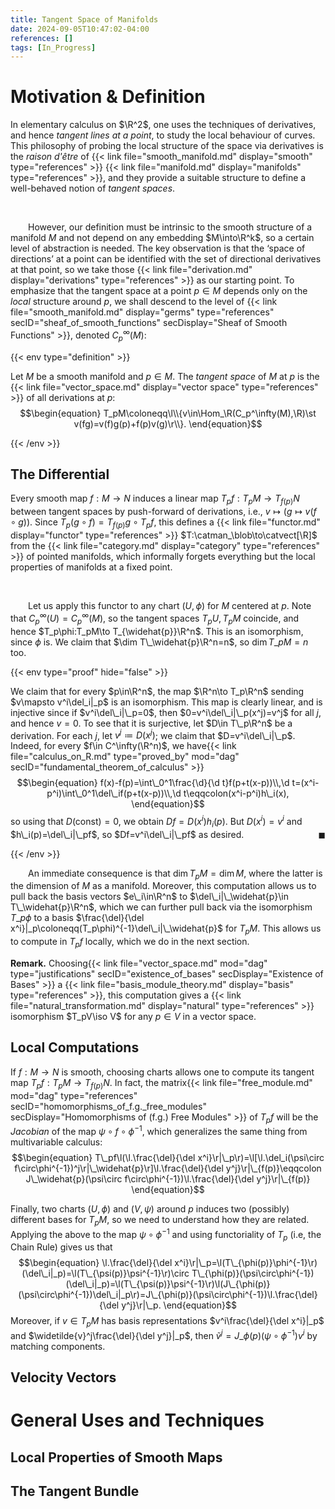 ```yaml
---
title: Tangent Space of Manifolds
date: 2024-09-05T10:47:02-04:00
references: []
tags: [In_Progress]
---
```


# Motivation & Definition

In elementary calculus on $\R^2$, one uses the techniques of derivatives, and hence *tangent lines at a point*, to study the local behaviour of curves. This philosophy of probing the local structure of the space via derivatives is the *raison d'être* of {{< link file="smooth_manifold.md" display="smooth" type="references" >}} {{< link file="manifold.md" display="manifolds" type="references" >}}, and they provide a suitable structure to define a well-behaved notion of *tangent spaces*.

<br>

&emsp;&emsp;However, our definition must be intrinsic to the smooth structure of a manifold $M$ and not depend on any embedding $M\into\R^k$, so a certain level of abstraction is needed. The key observation is that the ‘space of directions’ at a point can be identified with the set of directional derivatives at that point, so we take those {{< link file="derivation.md" display="derivations" type="references" >}} as our starting point. To emphasize that the tangent space at a point $p\in M$ depends only on the *local* structure around $p$, we shall descend to the level of {{< link file="smooth_manifold.md" display="germs" type="references" secID="sheaf_of_smooth_functions" secDisplay="Sheaf of Smooth Functions" >}}, denoted $C^\infty_p(M)$:

{{< env type="definition" >}}

Let $M$ be a smooth manifold and $p\in M$. The *tangent space* of $M$ at $p$ is the {{< link file="vector_space.md" display="vector space" type="references" >}} of all derivations at $p$:
$$\begin{equation}
    T_pM\coloneqq\l\\{v\in\Hom_\R(C_p^\infty(M),\R)\st v(fg)=v(f)g(p)+f(p)v(g)\r\\}.
\end{equation}$$

{{< /env >}}



## The Differential

Every smooth map $f:M\to N$ induces a linear map $T_pf:T_pM\to T_{f(p)}N$ between tangent spaces by push-forward of derivations, i.e., $v\mapsto(g\mapsto v(f\circ g))$. Since $T_p(g\circ f)=T_{f(p)}g\circ T_pf$, this defines a {{< link file="functor.md" display="functor" type="references" >}} $T:\catman_\blob\to\catvect[\R]$ from the {{< link file="category.md" display="category" type="references" >}} of pointed manifolds, which informally forgets everything but the local properties of manifolds at a fixed point.

<br>

&emsp;&emsp;Let us apply this functor to any chart $(U,\phi)$ for $M$ centered at $p$. Note that $C_p^\infty(U)=C_p^\infty(M)$, so the tangent spaces $T_pU,T_pM$ coincide, and hence $T_p\phi:T_pM\to T_{\widehat{p}}\R^n$. This is an isomorphism, since $\phi$ is. We claim that $\dim T\_\widehat{p}\R^n=n$, so $\dim T\_pM=n$ too.

<div class="space"></div>

{{< env type="proof" hide="false" >}}

We claim that for every $p\in\R^n$, the map $\R^n\to T_p\R^n$ sending $v\mapsto v^i\del_i|_p$ is an isomorphism. This map is clearly linear, and is injective since if $v^i\del\_i|\_p=0$, then $0=v^i\del\_i|\_p(x^j)=v^j$ for all $j$, and hence $v=0$. To see that it is surjective, let $D\in T\_p\R^n$ be a derivation. For each $j$, let $v^j\coloneqq D(x^j)$; we claim that $D=v^i\del\_i|\_p$. Indeed, for every $f\in C^\infty(\R^n)$, we have{{< link file="calculus_on_R.md" type="proved_by" mod="dag" secID="fundamental_theorem_of_calculus" >}}
$$\begin{equation}
    f(x)-f(p)=\int\_0^1\frac{\d}{\d t}f(p+t(x-p))\\,\d t=(x^i-p^i)\int\_0^1\del\_if(p+t(x-p))\\,\d t\eqqcolon(x^i-p^i)h\_i(x),
\end{equation}$$
so using that $D(\textrm{const})=0$, we obtain $Df=D(x^i)h_i(p)$. But $D(x^i)=v^i$ and $h\_i(p)=\del\_i|\_pf$, so $Df=v^i\del\_i|\_pf$ as desired.<span style="float:right;">$\blacksquare$</span>

{{< /env >}}

<div class="space"></div>

&emsp;&emsp;An immediate consequence is that $\dim T_pM=\dim M$, where the latter is the dimension of $M$ as a manifold. Moreover, this computation allows us to pull back the basis vectors $e\_i\in\R^n$ to $\del\_i|\_\widehat{p}\in T\_\widehat{p}\R^n$, which we can further pull back via the isomorphism $T\_p\phi$ to a basis $\frac{\del}{\del x^i}|_p\coloneqq(T_p\phi)^{-1}\del\_i|\_\widehat{p}$ for $T_pM$. This allows us to compute in $T_pf$ locally, which we do in the next section.

<div class="space"></div>

**Remark.** Choosing{{< link file="vector_space.md" mod="dag" type="justifications" secID="existence_of_bases" secDisplay="Existence of Bases" >}} a {{< link file="basis_module_theory.md" display="basis" type="references" >}}, this computation gives a {{< link file="natural_transformation.md" display="natural" type="references" >}} isomorphism $T_pV\iso V$ for any $p\in V$ in a vector space.

<h2 class="hide">Local Computations</h2>

If $f:M\to N$ is smooth, choosing charts allows one to compute its tangent map $T_pf:T_pM\to T_{f(p)}N$. In fact, the matrix{{< link file="free_module.md" mod="dag" type="references" secID="homomorphisms_of_f.g._free_modules" secDisplay="Homomorphisms of (f.g.) Free Modules" >}} of $T_pf$ will be the *Jacobian* of the map $\psi\circ f\circ\phi^{-1}$, which generalizes the same thing from multivariable calculus:
$$\begin{equation}
    T\_pf\l(\l.\frac{\del}{\del x^i}\r|\_p\r)=\l[\l.\del_i(\psi\circ f\circ\phi^{-1})^j\r|\_\widehat{p}\r]\l.\frac{\del}{\del y^j}\r|\_{f(p)}\eqqcolon J\_\widehat{p}(\psi\circ f\circ\phi^{-1})\l.\frac{\del}{\del y^j}\r|\_{f(p)}
\end{equation}$$

Finally, two charts $(U,\phi)$ and $(V,\psi)$ around $p$ induces two (possibly) different bases for $T_pM$, so we need to understand how they are related. Applying the above to the map $\psi\circ\phi^{-1}$ and using functoriality of $T_p$ (i.e, the Chain Rule) gives us that
$$\begin{equation}
    \l.\frac{\del}{\del x^i}\r|\_p=\l(T\_{\phi(p)}\phi^{-1}\r)(\del\_i|_p)=\l(T\_{\psi(p)}\psi^{-1}\r)\circ T\_{\phi(p)}(\psi\circ\phi^{-1})(\del\_i|_p)=\l(T\_{\psi(p)}\psi^{-1}\r)\l(J\_{\phi(p)}(\psi\circ\phi^{-1})\del\_i|_p\r)=J\_{\phi(p)}(\psi\circ\phi^{-1})\l.\frac{\del}{\del y^j}\r|\_p.
\end{equation}$$
Moreover, if $v\in T_pM$ has basis representations $v^i\frac{\del}{\del x^i}|_p$ and $\widetilde{v}^j\frac{\del}{\del y^j}|_p$, then $\widetilde{v}^j=J\_{\phi(p)}(\psi\circ\phi^{-1})v^i$ by matching components.

## Velocity Vectors

# General Uses and Techniques

## Local Properties of Smooth Maps

## The Tangent Bundle
